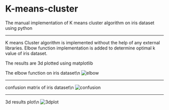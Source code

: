 # K-means-cluster
The manual implementation of K means cluster algorithm on iris dataset using python

-------------------------------------------

K means Cluster algorithm is implemented without the help of any external libraries. 
Elbow function implementation is added to determine optimal k value of iris dataset.

The results are 3d plotted using matplotlib

The elbow function on iris dataset\n
![elbow](https://user-images.githubusercontent.com/32743065/131230955-525bd54a-8a69-4c31-a047-f0936556009a.PNG)

-------------------------
confusion matrix of iris dataset\n
![confusion](https://user-images.githubusercontent.com/32743065/131230954-251ffedc-867c-406b-aa85-326f741d426a.PNG)

------------------
3d results plot\n
![3dplot](https://user-images.githubusercontent.com/32743065/131230956-94c7877f-5ec1-4628-b4d7-abd577b545c6.PNG)

